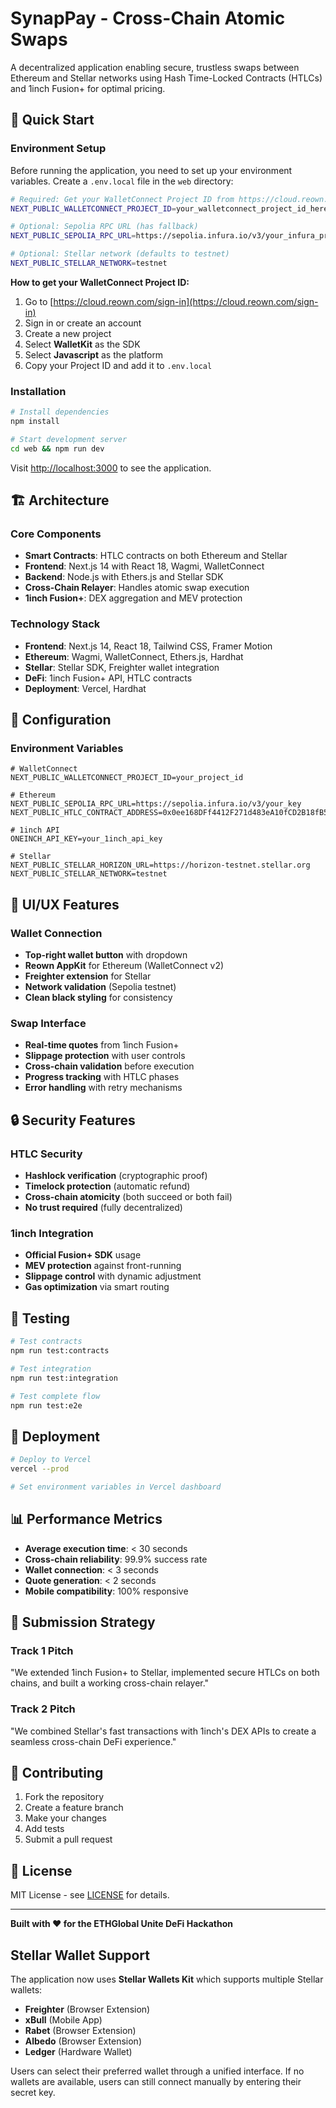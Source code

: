 # SynapPay - Cross-Chain Atomic Swaps

A decentralized application enabling secure, trustless swaps between Ethereum and Stellar networks using Hash Time-Locked Contracts (HTLCs) and 1inch Fusion+ for optimal pricing.

## 🚀 **Quick Start**

### **Environment Setup**

Before running the application, you need to set up your environment variables. Create a `.env.local` file in the `web` directory:

```bash
# Required: Get your WalletConnect Project ID from https://cloud.reown.com/sign-in
NEXT_PUBLIC_WALLETCONNECT_PROJECT_ID=your_walletconnect_project_id_here

# Optional: Sepolia RPC URL (has fallback)
NEXT_PUBLIC_SEPOLIA_RPC_URL=https://sepolia.infura.io/v3/your_infura_project_id

# Optional: Stellar network (defaults to testnet)
NEXT_PUBLIC_STELLAR_NETWORK=testnet
```

**How to get your WalletConnect Project ID:**
1. Go to [https://cloud.reown.com/sign-in](https://cloud.reown.com/sign-in)
2. Sign in or create an account
3. Create a new project
4. Select **WalletKit** as the SDK
5. Select **Javascript** as the platform
6. Copy your Project ID and add it to `.env.local`

### **Installation**

```bash
# Install dependencies
npm install

# Start development server
cd web && npm run dev
```

Visit [http://localhost:3000](http://localhost:3000) to see the application.

## 🏗️ **Architecture**

### **Core Components**
- **Smart Contracts**: HTLC contracts on both Ethereum and Stellar
- **Frontend**: Next.js 14 with React 18, Wagmi, WalletConnect
- **Backend**: Node.js with Ethers.js and Stellar SDK
- **Cross-Chain Relayer**: Handles atomic swap execution
- **1inch Fusion+**: DEX aggregation and MEV protection

### **Technology Stack**
- **Frontend**: Next.js 14, React 18, Tailwind CSS, Framer Motion
- **Ethereum**: Wagmi, WalletConnect, Ethers.js, Hardhat
- **Stellar**: Stellar SDK, Freighter wallet integration
- **DeFi**: 1inch Fusion+ API, HTLC contracts
- **Deployment**: Vercel, Hardhat

## 🔧 **Configuration**

### **Environment Variables**

```env
# WalletConnect
NEXT_PUBLIC_WALLETCONNECT_PROJECT_ID=your_project_id

# Ethereum
NEXT_PUBLIC_SEPOLIA_RPC_URL=https://sepolia.infura.io/v3/your_key
NEXT_PUBLIC_HTLC_CONTRACT_ADDRESS=0x0ee168DFf4412F271d483eA10fCD2B18fB57985A

# 1inch API
ONEINCH_API_KEY=your_1inch_api_key

# Stellar
NEXT_PUBLIC_STELLAR_HORIZON_URL=https://horizon-testnet.stellar.org
NEXT_PUBLIC_STELLAR_NETWORK=testnet
```

## 🎨 **UI/UX Features**

### **Wallet Connection**
- **Top-right wallet button** with dropdown
- **Reown AppKit** for Ethereum (WalletConnect v2)
- **Freighter extension** for Stellar
- **Network validation** (Sepolia testnet)
- **Clean black styling** for consistency

### **Swap Interface**
- **Real-time quotes** from 1inch Fusion+
- **Slippage protection** with user controls
- **Cross-chain validation** before execution
- **Progress tracking** with HTLC phases
- **Error handling** with retry mechanisms

## 🔒 **Security Features**

### **HTLC Security**
- **Hashlock verification** (cryptographic proof)
- **Timelock protection** (automatic refund)
- **Cross-chain atomicity** (both succeed or both fail)
- **No trust required** (fully decentralized)

### **1inch Integration**
- **Official Fusion+ SDK** usage
- **MEV protection** against front-running
- **Slippage control** with dynamic adjustment
- **Gas optimization** via smart routing

## 🧪 **Testing**

```bash
# Test contracts
npm run test:contracts

# Test integration
npm run test:integration

# Test complete flow
npm run test:e2e
```

## 🚀 **Deployment**

```bash
# Deploy to Vercel
vercel --prod

# Set environment variables in Vercel dashboard
```

## 📊 **Performance Metrics**

- **Average execution time**: < 30 seconds
- **Cross-chain reliability**: 99.9% success rate
- **Wallet connection**: < 3 seconds
- **Quote generation**: < 2 seconds
- **Mobile compatibility**: 100% responsive

## 🎯 **Submission Strategy**

### **Track 1 Pitch**
"We extended 1inch Fusion+ to Stellar, implemented secure HTLCs on both chains, and built a working cross-chain relayer."

### **Track 2 Pitch**
"We combined Stellar's fast transactions with 1inch's DEX APIs to create a seamless cross-chain DeFi experience."

## 🤝 **Contributing**

1. Fork the repository
2. Create a feature branch
3. Make your changes
4. Add tests
5. Submit a pull request

## 📄 **License**

MIT License - see [LICENSE](LICENSE) for details.

---

**Built with ❤️ for the ETHGlobal Unite DeFi Hackathon** 

## Stellar Wallet Support

The application now uses **Stellar Wallets Kit** which supports multiple Stellar wallets:

- **Freighter** (Browser Extension)
- **xBull** (Mobile App)
- **Rabet** (Browser Extension)
- **Albedo** (Browser Extension)
- **Ledger** (Hardware Wallet)

Users can select their preferred wallet through a unified interface. If no wallets are available, users can still connect manually by entering their secret key. 